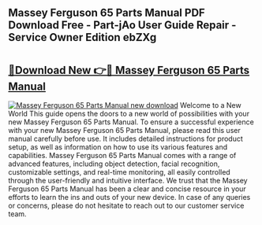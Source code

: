 ## Massey Ferguson 65 Parts Manual PDF Download Free - Part-jAo User Guide Repair - Service Owner Edition ebZXg

# <h2><a href="http://cf2708.oget.top/?id=Massey+Ferguson+65+Parts+Manual">🔗Download New 👉🔴 Massey Ferguson 65 Parts Manual</a></h2>

[![Massey Ferguson 65 Parts Manual new download](https://i.imgur.com/5g1atiW.png)](http://cf2708.oget.top/?id=Massey+Ferguson+65+Parts+Manual)
Welcome to a New World This guide opens the doors to a new world of possibilities with your new Massey Ferguson 65 Parts Manual. To ensure a successful experience with your new Massey Ferguson 65 Parts Manual, please read this user manual carefully before use. It includes detailed instructions for product setup, as well as information on how to use its various features and capabilities. Massey Ferguson 65 Parts Manual comes with a range of advanced features, including object detection, facial recognition, customizable settings, and real-time monitoring, all easily controlled through the user-friendly and intuitive interface. We trust that the Massey Ferguson 65 Parts Manual has been a clear and concise resource in your efforts to learn the ins and outs of your new device. In case of any queries or concerns, please do not hesitate to reach out to our customer service team.
